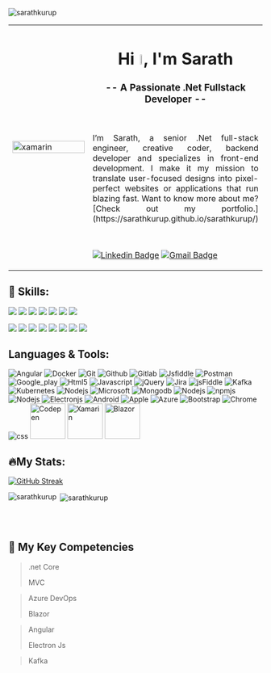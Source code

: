 <p align="left"> <img src="https://komarev.com/ghpvc/?username=sarathkurup&label=Profile%20views&color=0e75b6&style=flat" alt="sarathkurup" /> </p>
<table width="100%">
  <tr>
  <td width="50%"><img width="100%" src="https://lh3.googleusercontent.com/drive-viewer/AFGJ81rp08ftaTCHZ5OumTn1ZdpJ1ILhuNTg2rCpOrFxvIpMH_jRog1f_vFXFnxC2RCI3arJ4XDYXEpxgoAhxTgtacPmwZP9mw=w1920-h919" alt="xamarin"/>
  <td width="50%">
    <h1 align="center">Hi <img width="3%" src="https://media.giphy.com/media/hvRJCLFzcasrR4ia7z/giphy.gif" />, I'm Sarath</h1>
<h3 align="center">-- A Passionate .Net Fullstack Developer --</h3>
    
<br>
    <p style="text-align: justify;">
I’m Sarath, a senior .Net full-stack engineer, creative coder, backend developer and specializes in front-end development. I make it my mission to translate user-focused designs into pixel-perfect websites or applications that run blazing fast.
Want to know more about me? [Check out my portfolio.](https://sarathkurup.github.io/sarathkurup/)
  </p>
    
<br>
    
  [![Linkedin Badge](https://img.shields.io/badge/-sarathkurup-blue?style=flat-square&logo=Linkedin&logoColor=white&link=https://www.linkedin.com/in/sarath-kurup/)](https://www.linkedin.com/in/sarath-kurup/)
  [![Gmail Badge](https://img.shields.io/badge/-@sarathkurup-c14438?style=flat-square&logo=Gmail&logoColor=white&link=mailto:sarathkurup87@gmail.com)](mailto:sarathkurup87@gmail.com)
  
</tr>
</table>

## 💼 Skills:

![](https://img.shields.io/badge/Code-Angular-informational?style=flat&logo=angular&logoColor=white&color=4AB197)
![](https://img.shields.io/badge/Code-JavaScript-informational?style=flat&logo=JavaScript&logoColor=white&color=4AB197)
![](https://img.shields.io/badge/Code-TypeScript-informational?style=flat&logo=TypeScript&logoColor=white&color=4AB197)
![](https://img.shields.io/badge/Code-CSharp-informational?style=flat&logo=c-sharp&logoColor=white&color=4AB197)
![](https://img.shields.io/badge/Code-.NET-informational?style=flat&logo=.net&logoColor=white&color=4AB197)
![](https://img.shields.io/badge/Code-MongoDB-informational?style=flat&logo=MongoDB&logoColor=white&color=4AB197)
![](https://img.shields.io/badge/Code-MySQL-informational?style=flat&logo=MySQL&logoColor=white&color=4AB197)

![](https://img.shields.io/badge/Tools-Docker-informational?style=flat&logo=docker&logoColor=white&color=4AB197)
![](https://img.shields.io/badge/Tools-NPM-informational?style=flat&logo=npm&logoColor=white&color=4AB197)
![](https://img.shields.io/badge/Tools-Postman-informational?style=flat&logo=Postman&logoColor=white&color=4AB197)
![](https://img.shields.io/badge/Tools-GitHub-informational?style=flat&logo=GitHub&logoColor=white&color=4AB197)
![](https://img.shields.io/badge/Tools-GitLab-informational?style=flat&logo=GitLab&logoColor=white&color=4AB197)
![](https://img.shields.io/badge/Tools-Bitbucket-informational?style=flat&logo=Bitbucket&logoColor=white&color=4AB197)
![](https://img.shields.io/badge/Tools-Jira-informational?style=flat&logo=Jira-Software&logoColor=white&color=4AB197)
![](https://img.shields.io/badge/Style-CSS-informational?style=flat&logo=css3&logoColor=white&color=4AB197)

## Languages & Tools:
<p align="left">
  <img src="https://www.vectorlogo.zone/logos/angular/angular-icon.svg" alt="Angular" />
  <img src="https://www.vectorlogo.zone/logos/docker/docker-icon.svg" alt="Docker" />
  <img src="https://www.vectorlogo.zone/logos/git-scm/git-scm-icon.svg" alt="Git" />
  <img src="https://www.vectorlogo.zone/logos/github/github-icon.svg" alt="Github" />
  <img src="https://www.vectorlogo.zone/logos/gitlab/gitlab-icon.svg" alt="Gitlab"/>
  <img src="https://www.vectorlogo.zone/logos/jsfiddle/jsfiddle-ar21.svg" alt="Jsfiddle"/>
  <img src="https://www.vectorlogo.zone/logos/getpostman/getpostman-icon.svg" alt="Postman"/>
  <img src="https://www.vectorlogo.zone/logos/google_play/google_play-icon.svg" alt="Google_play"/>
  <img src="https://www.vectorlogo.zone/logos/w3_html5/w3_html5-icon.svg" alt="Html5"/>
  <img src="https://www.vectorlogo.zone/logos/javascript/javascript-icon.svg" alt="Javascript"/>
  <img src="https://www.vectorlogo.zone/logos/jquery/jquery-icon.svg" alt="jQuery"/>
  <img src="https://www.vectorlogo.zone/logos/atlassian_jira/atlassian_jira-icon.svg" alt="Jira"/>
  <img src="https://www.vectorlogo.zone/logos/jsfiddle/jsfiddle-icon.svg" alt="jsFiddle"/>
  <img src="https://www.vectorlogo.zone/logos/apache_kafka/apache_kafka-icon.svg" alt="Kafka"/>
  <img src="https://www.vectorlogo.zone/logos/kubernetes/kubernetes-icon.svg" alt="Kubernetes"/>
  <img src="https://www.vectorlogo.zone/logos/microsoft/microsoft-icon.svg" alt="Nodejs"/>
  <img src="https://www.vectorlogo.zone/logos/dotnet/dotnet-icon.svg" alt="Microsoft"/>
  <img src="https://www.vectorlogo.zone/logos/mongodb/mongodb-icon.svg" alt="Mongodb"/>
  <img src="https://www.vectorlogo.zone/logos/nodejs/nodejs-icon.svg" alt="Nodejs"/>
  <img src="https://www.vectorlogo.zone/logos/npmjs/npmjs-icon.svg" alt="npmjs"/>
  <img src="https://www.vectorlogo.zone/logos/netlifyapp_watercss/netlifyapp_watercss-icon.svg" alt="Nodejs"/>
  <img src="https://www.vectorlogo.zone/logos/electronjs/electronjs-icon.svg" alt="Electronjs"/>
  <img src="https://www.vectorlogo.zone/logos/android/android-icon.svg" alt="Android"/>
  <img src="https://www.vectorlogo.zone/logos/apple/apple-icon.svg" alt="Apple"/>
  <img src="https://www.vectorlogo.zone/logos/microsoft_azure/microsoft_azure-icon.svg" alt="Azure"/>
  <img src="https://www.vectorlogo.zone/logos/getbootstrap/getbootstrap-icon.svg" alt="Bootstrap"/>
  <img src="https://www.vectorlogo.zone/logos/google_chrome/google_chrome-icon.svg" alt="Chrome"/>
  <img src="https://www.vectorlogo.zone/logos/w3_css/w3_css-icon.svg" alt="css"/>
  <img src="https://www.vectorlogo.zone/logos/codepen/codepen-tile.svg" alt="Codepen" width="70" height="70"/>
  <img src="https://vectorwiki.com/images/DLf1h__xamarin.svg" alt="Xamarin" width="70" height="70"/>
  <img src="https://vectorwiki.com/images/kYNj1__blazor.svg" alt="Blazor" width="70" height="70"/>
</p>

## 🔥My Stats:
[![GitHub Streak](http://github-readme-streak-stats.herokuapp.com?user=sarathkurup&theme=dark&background=000000)](https://git.io/streak-stats)
<p><img align="left" src="https://github-readme-stats.vercel.app/api?username=sarathkurup&show_icons=true&locale=en&layout=compact&theme=vision-friendly-dark" alt="sarathkurup" /></p>
<p>&nbsp;<img align="center" src="https://github-readme-stats.vercel.app/api/top-langs/?username=sarathkurup&layout=compact&theme=vision-friendly-dark" alt="sarathkurup" /></p>

<br><br>

## 📣 My Key Competencies

> .net Core
>
> MVC

> Azure DevOps
>
> Blazor

> Angular
> 
> Electron Js

> Kafka
